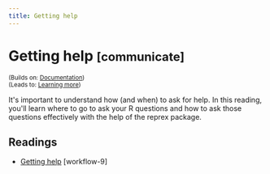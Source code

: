 ```yaml
---
title: Getting help
---
```


<!-- Generated automatically from getting-help.yml. Do not edit by hand -->

# Getting help <small class='communicate'>[communicate]</small>
<small>(Builds on: [Documentation](documentation.md))</small>  
<small>(Leads to: [Learning more](learning-more.md))</small>

It's important to understand how (and when) to ask for help. In this reading,
you'll learn where to go to ask your R questions and how to ask those
questions effectively with the help of the reprex package.

## Readings

  * [Getting help](https://dcl-workflow.stanford.edu/getting-help.html) [workflow-9]


